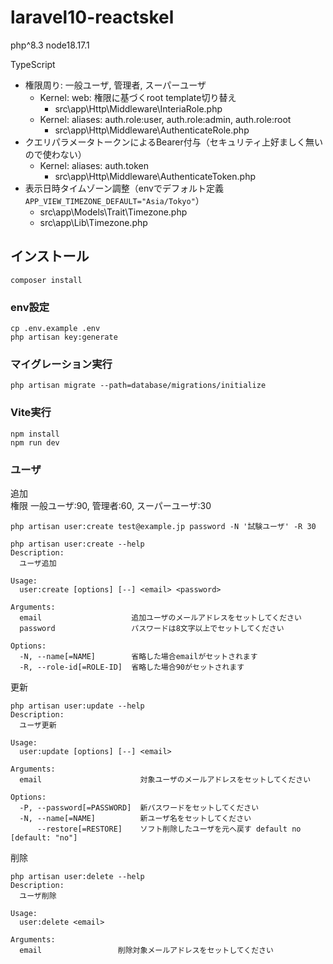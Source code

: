 # laravel10-reactskel

php^8.3 node18.17.1  

TypeScript  
* 権限周り: 一般ユーザ, 管理者, スーパーユーザ
  * Kernel: web: 権限に基づくroot template切り替え
    * src\app\Http\Middleware\InteriaRole.php
  * Kernel: aliases: auth.role:user, auth.role:admin, auth.role:root
    * src\app\Http\Middleware\AuthenticateRole.php
* クエリパラメータトークンによるBearer付与（セキュリティ上好ましく無いので使わない）
  * Kernel: aliases: auth.token
    * src\app\Http\Middleware\AuthenticateToken.php
* 表示日時タイムゾーン調整（envでデフォルト定義 `APP_VIEW_TIMEZONE_DEFAULT="Asia/Tokyo"`）
  * src\app\Models\Trait\Timezone.php
  * src\app\Lib\Timezone.php

## インストール
```
composer install
```

### env設定
```
cp .env.example .env
php artisan key:generate
```

### マイグレーション実行
```
php artisan migrate --path=database/migrations/initialize 
```

### Vite実行
```
npm install
npm run dev
```

### ユーザ
追加  
権限  一般ユーザ:90, 管理者:60, スーパーユーザ:30  

```
php artisan user:create test@example.jp password -N '試験ユーザ' -R 30

php artisan user:create --help
Description:
  ユーザ追加

Usage:
  user:create [options] [--] <email> <password>

Arguments:
  email                    追加ユーザのメールアドレスをセットしてください
  password                 パスワードは8文字以上でセットしてください

Options:
  -N, --name[=NAME]        省略した場合emailがセットされます
  -R, --role-id[=ROLE-ID]  省略した場合90がセットされます
```

更新  
```
php artisan user:update --help
Description:
  ユーザ更新

Usage:
  user:update [options] [--] <email>

Arguments:
  email                      対象ユーザのメールアドレスをセットしてください

Options:
  -P, --password[=PASSWORD]  新パスワードをセットしてください
  -N, --name[=NAME]          新ユーザ名をセットしてください
      --restore[=RESTORE]    ソフト削除したユーザを元へ戻す default no [default: "no"]
```

削除  
```
php artisan user:delete --help
Description:
  ユーザ削除

Usage:
  user:delete <email>

Arguments:
  email                 削除対象メールアドレスをセットしてください
```
